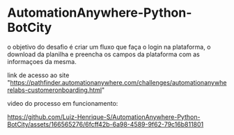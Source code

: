 # AutomationAnywhere-Python-BotCity

o objetivo do desafio é criar um fluxo que faça o login na plataforma, o download da planilha e preencha os campos da plataforma com as informaçoes da mesma.

link de acesso ao site "https://pathfinder.automationanywhere.com/challenges/automationanywherelabs-customeronboarding.html"

video do processo em funcionamento:


https://github.com/Luiz-Henrique-S/AutomationAnywhere-Python-BotCity/assets/166565276/6fcff42b-6a98-4589-9f62-79c16b811801

